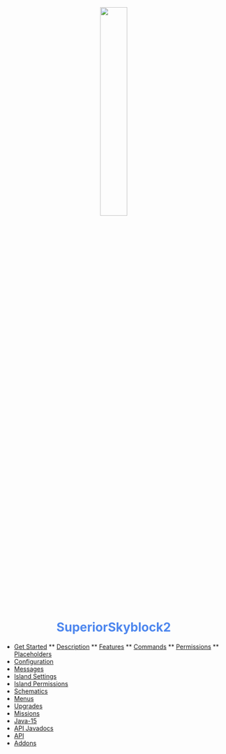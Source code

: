 <center>
  <a style="color: black; text-decoration: none;" href="/#/superiorskyblock/">
    <img src="./images/superiorskyblock-icon.png" width=35%>
    <h1 style="color: #4e87ee;">SuperiorSkyblock2</h1>
  </a>
</center>

* [Get Started](superiorskyblock/)
** [Description](superiorskyblock/?id=description)
** [Features](superiorskyblock/?id=features)
** [Commands](superiorskyblock/?id=commands)
** [Permissions](superiorskyblock/?id=permissions)
** [Placeholders](superiorskyblock/?id=placeholders)
* [Configuration](superiorskyblock/configuration/)
* [Messages](superiorskyblock/messages/)
* [Island Settings](superiorskyblock/island-settings/)
* [Island Permissions](superiorskyblock/island-permissions/)
* [Schematics](superiorskyblock/schematics/)
* [Menus](superiorskyblock/menus/)
* [Upgrades](superiorskyblock/upgrades/)
* [Missions](superiorskyblock/missions/)
* [Java-15](superiorskyblock/java-15/)
* [API Javadocs](https://bg-software.com/api-docs/superiorskyblock/)
* [API](superiorskyblock/api/)
* [Addons](superiorskyblock/addons/)